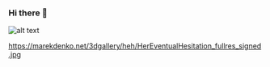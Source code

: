 ### Hi there 👋

![alt text](https://github.com/mr-folder/mr-folder/blob/main/lonely_town.jpg?raw=true)


https://marekdenko.net/3dgallery/heh/HerEventualHesitation_fullres_signed.jpg
<!--
**Mr-Folder/Mr-Folder** is a ✨ _special_ ✨ repository because its `README.md` (this file) appears on your GitHub profile.

Here are some ideas to get you started:

- 🔭 I’m currently working on ...
- 🌱 I’m currently learning ...
- 👯 I’m looking to collaborate on ...
- 🤔 I’m looking for help with ...
- 💬 Ask me about ...
- 📫 How to reach me: ...
- 😄 Pronouns: ...
- ⚡ Fun fact: ...
-->
